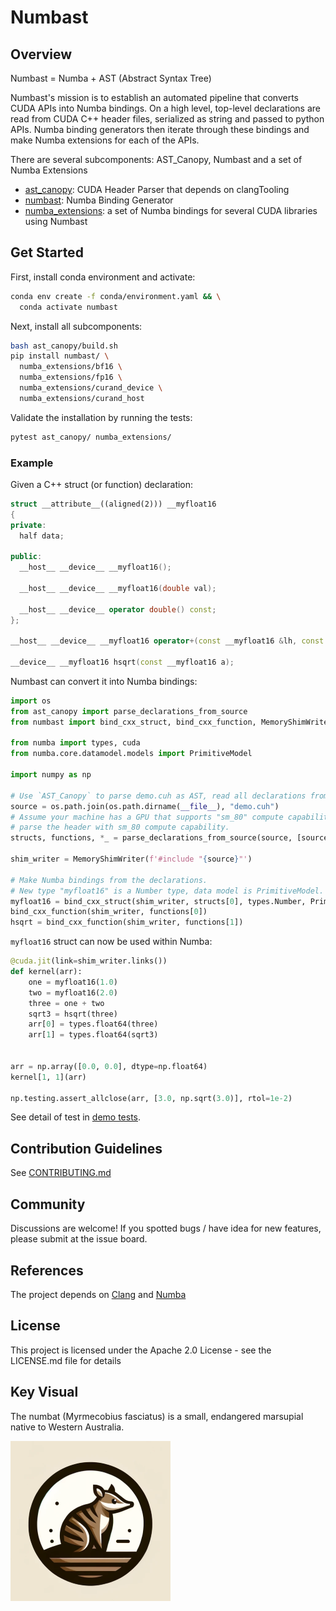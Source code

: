 # Numbast

## Overview
Numbast = Numba + AST (Abstract Syntax Tree)

Numbast's mission is to establish an automated pipeline that converts CUDA APIs into Numba bindings. On a high level, top-level declarations are read from CUDA C++ header files, serialized as string and passed to python APIs. Numba binding generators then iterate through these bindings and make Numba extensions for each of the APIs.

There are several subcomponents: AST_Canopy, Numbast and a set of Numba Extensions

- [ast_canopy](ast_canopy/README.md): CUDA Header Parser that depends on clangTooling
- [numbast](numbast/README.md): Numba Binding Generator
- [numba_extensions](numba_extensions/README.md): a set of Numba bindings for several CUDA libraries using Numbast

## Get Started

First, install conda environment and activate:

```bash
conda env create -f conda/environment.yaml && \
  conda activate numbast
```

Next, install all subcomponents:

```bash
bash ast_canopy/build.sh
pip install numbast/ \
  numba_extensions/bf16 \
  numba_extensions/fp16 \
  numba_extensions/curand_device \
  numba_extensions/curand_host
```

Validate the installation by running the tests:

```bash
pytest ast_canopy/ numba_extensions/
```

### Example

Given a C++ struct (or function) declaration:
```c++
struct __attribute__((aligned(2))) __myfloat16
{
private:
  half data;

public:
  __host__ __device__ __myfloat16();

  __host__ __device__ __myfloat16(double val);

  __host__ __device__ operator double() const;
};

__host__ __device__ __myfloat16 operator+(const __myfloat16 &lh, const __myfloat16 &rh);

__device__ __myfloat16 hsqrt(const __myfloat16 a);
```

Numbast can convert it into Numba bindings:

```python
import os
from ast_canopy import parse_declarations_from_source
from numbast import bind_cxx_struct, bind_cxx_function, MemoryShimWriter

from numba import types, cuda
from numba.core.datamodel.models import PrimitiveModel

import numpy as np

# Use `AST_Canopy` to parse demo.cuh as AST, read all declarations from it.
source = os.path.join(os.path.dirname(__file__), "demo.cuh")
# Assume your machine has a GPU that supports "sm_80" compute capability,
# parse the header with sm_80 compute capability.
structs, functions, *_ = parse_declarations_from_source(source, [source], "sm_80")

shim_writer = MemoryShimWriter(f'#include "{source}"')

# Make Numba bindings from the declarations.
# New type "myfloat16" is a Number type, data model is PrimitiveModel.
myfloat16 = bind_cxx_struct(shim_writer, structs[0], types.Number, PrimitiveModel)
bind_cxx_function(shim_writer, functions[0])
hsqrt = bind_cxx_function(shim_writer, functions[1])
```

`myfloat16` struct can now be used within Numba:

```python
@cuda.jit(link=shim_writer.links())
def kernel(arr):
    one = myfloat16(1.0)
    two = myfloat16(2.0)
    three = one + two
    sqrt3 = hsqrt(three)
    arr[0] = types.float64(three)
    arr[1] = types.float64(sqrt3)


arr = np.array([0.0, 0.0], dtype=np.float64)
kernel[1, 1](arr)

np.testing.assert_allclose(arr, [3.0, np.sqrt(3.0)], rtol=1e-2)
```

See detail of test in [demo tests](./numbast/tests/demo/).

## Contribution Guidelines
See [CONTRIBUTING.md](./CONTRIBUTING.md)

## Community
Discussions are welcome! If you spotted bugs / have idea for new features, please submit at the issue board.

## References
The project depends on [Clang](https://github.com/llvm/llvm-project) and [Numba](https://numba.readthedocs.io/en/stable/)

## License
This project is licensed under the Apache 2.0 License - see the LICENSE.md file for details

## Key Visual

The numbat (Myrmecobius fasciatus) is a small, endangered marsupial native to Western Australia.

![Australian Numbat](./static/numbat.png)
